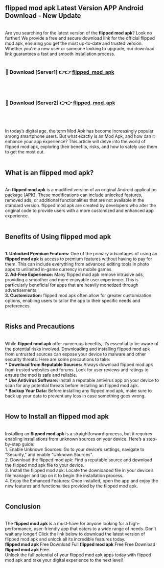 ## flipped mod apk Latest Version APP Android Download - New Update
<br>
Are you searching for the latest version of the <strong>flipped mod apk</strong>? Look no further! We provide a free and secure download link for the official flipped mod apk, ensuring you get the most up-to-date and trusted version. Whether you're a new user or someone looking to upgrade, our download link guarantees a fast and smooth installation process.
<br>
<br>
<h3>🔴 Download [Server1] 👉👉 <a href="https://modyolo.store/flipped+mod+apk">flipped_mod_apk</a></h3><br>
<br>
<h3>🔴 Download [Server2] 👉👉 <a href="https://modyolo.store/flipped+mod+apk">flipped_mod_apk</a></h3><br>
<br>
<br>
In today’s digital age, the term Mod Apk has become increasingly popular among smartphone users. But what exactly is an Mod Apk, and how can it enhance your app experience? This article will delve into the world of flipped mod apk, exploring their benefits, risks, and how to safely use them to get the most out.
<br>
<br>
<h2>What is an flipped mod apk?</h2>
<br>
An <strong>flipped mod apk</strong> is a modified version of an original Android application package (APK). These modifications can include unlocked features, removed ads, or additional functionalities that are not available in the standard version. flipped mod apk are created by developers who alter the original code to provide users with a more customized and enhanced app experience.
<br>
<br>
<h2>Benefits of Using flipped mod apk</h2>
<br>
<strong> 1. Unlocked Premium Features:</strong> One of the primary advantages of using an <strong>flipped mod apk</strong> is access to premium features without having to pay for them. This can include everything from advanced editing tools in photo apps to unlimited in-game currency in mobile games.
<br>
<strong> 2. Ad-Free Experience:</strong> Many flipped mod apk remove intrusive ads, providing a smoother and more enjoyable user experience. This is particularly beneficial for apps that are heavily monetized through advertisements.
<br>
<strong> 3. Customization:</strong> flipped mod apk often allow for greater customization options, enabling users to tailor the app to their specific needs and preferences.
<br>
<br>
<h2>Risks and Precautions</h2>
<br>
While <strong>flipped mod apk</strong> offer numerous benefits, it’s essential to be aware of the potential risks involved. Downloading and installing flipped mod apk from untrusted sources can expose your device to malware and other security threats. Here are some precautions to take:
<br>
<strong> * Download from Reputable Sources:</strong> Always download flipped mod apk from trusted websites and forums. Look for user reviews and ratings to ensure the mod is safe and reliable.
<br>
<strong> * Use Antivirus Software:</strong> Install a reputable antivirus app on your device to scan for any potential threats before installing an flipped mod apk.
<br>
<strong> * Backup Your Data:</strong> Before installing any flipped mod apk, make sure to back up your data to prevent any loss in case something goes wrong.
<br>
<br>
<h2>How to Install an flipped mod apk</h2>
<br>
Installing an <strong>flipped mod apk</strong> is a straightforward process, but it requires enabling installations from unknown sources on your device. Here’s a step-by-step guide:
<br>
 1. Enable Unknown Sources: Go to your device’s settings, navigate to "Security," and enable "Unknown Sources".
<br>
 2. Download the flipped mod apk: Find a reputable source and download the flipped mod apk file to your device.
<br>
 3. Install the flipped mod apk: Locate the downloaded file in your device’s file manager and tap on it to begin the installation process.
<br>
 4. Enjoy the Enhanced Features: Once installed, open the app and enjoy the new features and functionalities provided by the flipped mod apk.
<br>
<br>
<h2><strong>Conclusion</strong></h2>
<br>
The <strong>flipped mod apk</strong> is a must-have for anyone looking for a high-performance, user-friendly app that caters to a wide range of needs. Don’t wait any longer! Click the link below to download the latest version of flipped mod apk and unlock all its incredible features today.
<br>
<strong>flipped mod apk</strong> Free Download Full <strong>flipped mod apk</strong> Free Free Download <strong>flipped mod apk</strong> Free.
<br>
Unlock the full potential of your flipped mod apk apps today with flipped mod apk and take your digital experience to the next level!